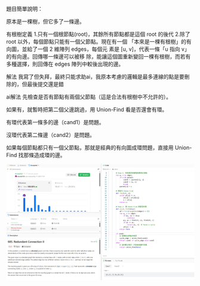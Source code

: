 題目簡單說明：

原本是一棵樹，但它多了一條邊。

有根樹定義
1.只有一個根節點(root)，其餘所有節點都是這個 root
的後代 
2.除了 root 以外，每個節點只能有一個父節點。現在有一個
「本來是一棵有根樹」的有向圖，並給了一個 2 維陣列 edges，每個元
素是 [u, v]，代表一條「u 指向 v」的有向邊。回傳哪一條邊可以被移
除，能讓這個圖重新變回一棵有根樹，而若有多種選擇，則回傳在
edges 陣列中較後出現的邊。

解法
我寫了但失拜，最終只能求助ai，我原本考慮的邏輯是最多連線的點是要刪除的，但最後提交還是錯

ai解法
先檢查是否有節點有兩個父節點（這是合法有根樹中不允許的）。

如果有，就暫時把第二個父邊跳過，用 Union-Find 看是否還會有環。

有環代表第一條多的邊（cand1）是問題。

沒環代表第二條邊（cand2）是問題。

如果每個節點都只有一個父節點，那就是經典的有向圖成環問題，直接用 Union-Find 找那條造成環的邊。

![alt text](685.png)